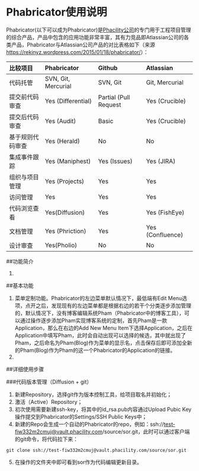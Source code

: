 
# Phabricator使用说明

Phabricator(以下可以成为Phabricator)是[Phacility公司](https://www.phacility.com/)的专门用于工程项目管理的综合产品，产品中包含的应用功能非常丰富，其有力竞品即Atlassian公司的各类产品，Phabricator与Atlassian公司产品的对比表格如下（来源<https://rekinyz.wordpress.com/2015/01/18/phabricator/>）：

| 比较项目       | Phabricator  | Github |  Atlassian| 
|:------------- |:-------------| :-------------| :-------------|
| 代码托管 | SVN, Git, Mercurial|SVN, Git|Git, Mercurial
| 提交前代码审查| Yes (Differential)|Partial (Pull Request|Yes (Crucible)|
| 提交后代码审查 | Yes (Audit)|	Basic |Yes (Crucible)|
|基于规则代码审查| Yes (Herald)|	No|No|
|集成事件跟踪|Yes (Maniphest)|Yes (Issues)|Yes (JIRA)|
|组织与项目管理|Yes (Projects)|Yes	|Yes|
|访问管理|Yes|Yes|Yes|
|代码浏览查看|Yes(Diffusion)|Yes|Yes (FishEye)|
|文档管理|Yes (Phriction)|Yes|Yes (Confluence)|
|设计审查|Yes(Pholio)|No|No|




##功能简介

1. 

##基本功能

1. 菜单定制功能。Phabricator的左边菜单默认情况下，最低端有Edit Menu选项，点开之后，发现现有的左边菜单都是根据右边的若干个分类逐步添加管理的，默认情况下，没有博客编辑系统Pham（Phabricator中的博客工具），可以通过操作逐步添加Pham实现博客系统的定制，首先Pham是一款Application，那么在右边的Add New Menu Item下选择Application，之后在Application中填写Pham，此时会自动出现可以选择的候选，其中就出现了Pham，之后命名为Pham(Blog)作为菜单的显示名，点击保存后即可添加全新的Pham(Blog)作为Pham的这一个Phabricator的Application的链接。
2. 


##详细使用步骤


###代码版本管理（Diffusion + git）


1. 新建Repository，选择git作为版本控制工具，给项目取名并初始化；
2. 激活（Active）Repository；
3. 初次使用需要新建ssh-key，将其中的id_rsa.pub内容通过Upload Pubic Key操作提交到Phabricator的Settings/SSH Public Keys中；
4. 新建的Repo会生成一个自动的Phabricator的repo，例如：ssh://test-fiw332m2cmuj@vault.phacility.com/source/sor.git，此时可以通过客户端的git命令，将代码拉下来：

```
git clone ssh://test-fiw332m2cmuj@vault.phacility.com/source/sor.git
```

5. 在操作的文件夹中即可看到sor作为代码编辑更新目录。








